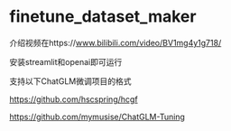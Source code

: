 # finetune_dataset_maker
介绍视频在https://www.bilibili.com/video/BV1mg4y1g718/

安装streamlit和openai即可运行

支持以下ChatGLM微调项目的格式

https://github.com/hscspring/hcgf

https://github.com/mymusise/ChatGLM-Tuning
